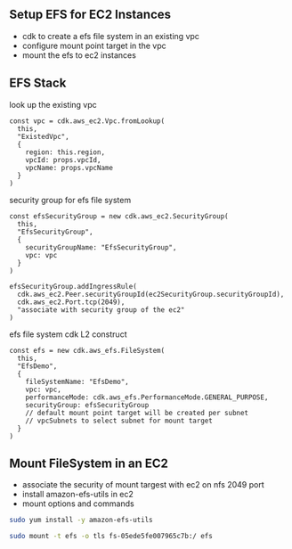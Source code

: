 ## Setup EFS for EC2 Instances 
- cdk to create a efs file system in an existing vpc 
- configure mount point target in the vpc 
- mount the efs to ec2 instances 


## EFS Stack 
look up the existing vpc 
```tsx
const vpc = cdk.aws_ec2.Vpc.fromLookup(
  this,
  "ExistedVpc",
  {
    region: this.region,
    vpcId: props.vpcId,
    vpcName: props.vpcName
  }
)
```

security group for efs file system 
```tsx
const efsSecurityGroup = new cdk.aws_ec2.SecurityGroup(
  this,
  "EfsSecurityGroup",
  {
    securityGroupName: "EfsSecurityGroup",
    vpc: vpc
  }
)

efsSecurityGroup.addIngressRule(
  cdk.aws_ec2.Peer.securityGroupId(ec2SecurityGroup.securityGroupId),
  cdk.aws_ec2.Port.tcp(2049),
  "associate with security group of the ec2"
)
```

efs file system cdk L2 construct 
```tsx
const efs = new cdk.aws_efs.FileSystem(
  this,
  "EfsDemo",
  {
    fileSystemName: "EfsDemo",
    vpc: vpc,
    performanceMode: cdk.aws_efs.PerformanceMode.GENERAL_PURPOSE,
    securityGroup: efsSecurityGroup
    // default mount point target will be created per subnet 
    // vpcSubnets to select subnet for mount target 
  }
)
```

## Mount FileSystem in an EC2 
- associate the security of mount targest with ec2 on nfs 2049 port 
- install amazon-efs-utils in ec2 
- mount options and commands 


```bash 
sudo yum install -y amazon-efs-utils
```

```bash 
sudo mount -t efs -o tls fs-05ede5fe007965c7b:/ efs
```
